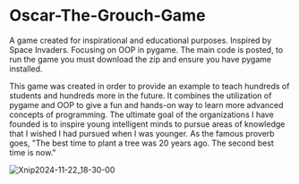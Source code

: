 # Oscar-The-Grouch-Game
A game created for inspirational and educational purposes. Inspired by Space Invaders. Focusing on OOP in pygame. 
The main code is posted, to run the game you must download the zip and ensure you have pygame installed. 

This game was created in order to provide an example to teach hundreds of students and hundreds more in the future. It combines the utilization of pygame and OOP to give a fun and hands-on way to learn more advanced concepts of programming. The ultimate goal of the organizations I have founded is to inspire young intelligent minds to pursue areas of knowledge that I wished I had pursued when I was younger. As the famous proverb goes, "The best time to plant a tree was 20 years ago. The second best time is now."

![Xnip2024-11-22_18-30-00](https://github.com/user-attachments/assets/05bd2629-8f4e-431d-b7b5-6db3757a09ca)
